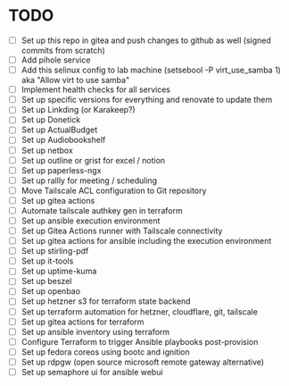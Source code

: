 # TODO

- [ ] Set up this repo in gitea and push changes to github as well (signed commits from scratch)
- [ ] Add pihole service
- [ ] Add this selinux config to lab machine (setsebool -P virt_use_samba 1) aka "Allow virt to use samba"
- [ ] Implement health checks for all services
- [ ] Set up specific versions for everything and renovate to update them
- [ ] Set up Linkding (or Karakeep?)
- [ ] Set up Donetick
- [ ] Set up ActualBudget
- [ ] Set up Audiobookshelf
- [ ] Set up netbox
- [ ] Set up outline or grist for excel / notion
- [ ] Set up paperless-ngx
- [ ] Set up rallly for meeting / scheduling
- [ ] Move Tailscale ACL configuration to Git repository
- [ ] Set up gitea actions
- [ ] Automate tailscale authkey gen in terraform
- [ ] Set up ansible execution environment
- [ ] Set up Gitea Actions runner with Tailscale connectivity
- [ ] Set up gitea actions for ansible including the execution environment
- [ ] Set up stirling-pdf
- [ ] Set up it-tools
- [ ] Set up uptime-kuma
- [ ] Set up beszel
- [ ] Set up openbao
- [ ] Set up hetzner s3 for terraform state backend
- [ ] Set up terraform automation for hetzner, cloudflare, git, tailscale
- [ ] Set up gitea actions for terraform
- [ ] Set up ansible inventory using terraform
- [ ] Configure Terraform to trigger Ansible playbooks post-provision
- [ ] Set up fedora coreos using bootc and ignition
- [ ] Set up rdpgw (open source microsoft remote gateway alternative)
- [ ] Set up semaphore ui for ansible webui
